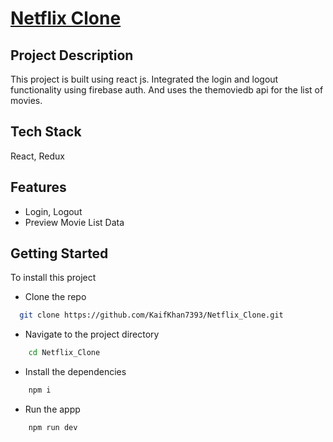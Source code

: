 
# [Netflix Clone](https://netflix-clone-webapp-three.vercel.app/)

## Project Description

This project is built using react js. Integrated the login and logout functionality using firebase auth.
And uses the themoviedb api for the list of movies.




## Tech Stack

React, Redux


## Features

- Login, Logout
- Preview Movie List Data


## Getting Started

To install this project

- Clone the repo 
```bash
  git clone https://github.com/KaifKhan7393/Netflix_Clone.git
```
- Navigate to the project directory
```bash
    cd Netflix_Clone
```
- Install the dependencies
```bash
    npm i
```
- Run the appp
```bash
    npm run dev
```
    
